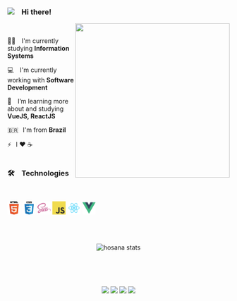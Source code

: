 
### <img src="https://raw.githubusercontent.com/kaueMarques/kaueMarques/master/hi.gif" width="20px"> ⠀Hi there! 
<img width="350rem" height="350rem" align="right" src="https://github.com/hosanabarcelos/hosanabarcelos/blob/master/animations/animation_500_spaceman.gif" />
<br>
 

👩‍🎓 ⠀I'm currently studying **Information Systems** <br>

💻 ⠀I'm currently working with **Software Development** <br>

🌱 ⠀I’m learning more about and studying **VueJS, ReactJS** <br>

🇧🇷⠀I'm from **Brazil** <br> 

 ⚡⠀I ❤️️ ☕ <br><br> 
 


### 🛠 ⠀Technologies
<br>

<code><img height="30" src="https://raw.githubusercontent.com/github/explore/80688e429a7d4ef2fca1e82350fe8e3517d3494d/topics/html/html.png"></code>
<code><img height="30" src="https://raw.githubusercontent.com/github/explore/80688e429a7d4ef2fca1e82350fe8e3517d3494d/topics/css/css.png"></code>
<code><img height="30" src="https://raw.githubusercontent.com/github/explore/80688e429a7d4ef2fca1e82350fe8e3517d3494d/topics/sass/sass.png"></code>
<code><img height="30" src="https://raw.githubusercontent.com/github/explore/80688e429a7d4ef2fca1e82350fe8e3517d3494d/topics/javascript/javascript.png"></code>
<code><img height="30" src="https://raw.githubusercontent.com/github/explore/80688e429a7d4ef2fca1e82350fe8e3517d3494d/topics/react/react.png"></code>
<code><img height="30" src="https://raw.githubusercontent.com/github/explore/80688e429a7d4ef2fca1e82350fe8e3517d3494d/topics/vue/vue.png"></code>

##

<div align="center">
<br>  
<br>  
<img width="450rem" src="https://github-readme-stats.vercel.app/api?username=hosanabarcelos&show_icons=true&icon_color=94d5db&theme=nightowl&text_color=5800df&title_color=FFFFFF&include_all_commits=true" alt="hosana stats"
/>
</div>
<br>

## 
<br>
<br>

<div align="center"> 
 <a href="https://discord.com/users/556515660675416068" target="_blank"><img src="https://img.shields.io/badge/-Discord-5165f6?style=for-the-badge&logo=discord&logoColor=white" target="_blank"></a>
 <a href="https://t.me/hosanabarcelostech" target="_blank"><img src="https://img.shields.io/badge/-Telegram-31a8e0?style=for-the-badge&logo=telegram&logoColor=white" target="_blank"></a>
 <a href="https://www.linkedin.com/in/hosana-barcelos-8206731a1/" target="_blank"><img src="https://img.shields.io/badge/-Linkedin-blue?style=for-the-badge&logo=linkedin&logoColor=white" target="_blank"></a>
 <a href="https://www.behance.net/hosanabarcelos" target="_blank"><img src="https://img.shields.io/badge/-Behance-0054f7?style=for-the-badge&logo=behance&logoColor=white" target="_blank"></a>
</div>

